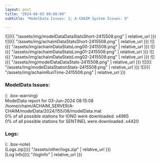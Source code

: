 ```yaml
---
layout: post
title: "2024-06-03 08:00:00"
subtitle: "ModelData Issues: 2; A-CHAIM System Issues: 0"

---
```


![]({{ "/assets/img/modelDataDataStatsShort-2415508.png" | relative_url }})
![]({{ "/assets/img/achaimDataStatsShort-2415508.png" | relative_url }})
![]({{ "/assets/img/achaimDataStatsLong00-2415508.png" | relative_url }})
![]({{ "/assets/img/achaimDataStatsLong01-2415508.png" | relative_url }})
![]({{ "/assets/img/achaimDataStatsLong02-2415508.png" | relative_url }})
![]({{ "/assets/img/modelDataDataStats-2415508.png" | relative_url }})
![]({{ "/assets/img/modelDataStationStats-2415508.png" | relative_url }})
![]({{ "/assets/img/achaimRunTime-2415508.png" | relative_url }})


### ModelData Issues:  
  
{: .box-warning}  
 ModelData report for 03-Jun-2024 08:15:08   
 /home/chaim/ACHAIM_SERVER/A-CHAIM/modelData/2024/155/08/modelData.mat   
 0% of all possible stations for IONO were downloaded. x4965   
 0% of all possible stations for SENTINEL were downloaded. x4420   
  


### Logs:  
  
{: .box-note}  
[Logs.zip]({{ "/assets/other/logs.zip" | relative_url }})  
[Log Info]({{ "/logInfo" | relative_url }})  
